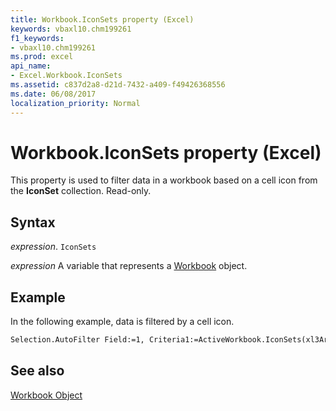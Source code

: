```yaml
---
title: Workbook.IconSets property (Excel)
keywords: vbaxl10.chm199261
f1_keywords:
- vbaxl10.chm199261
ms.prod: excel
api_name:
- Excel.Workbook.IconSets
ms.assetid: c837d2a8-d21d-7432-a409-f49426368556
ms.date: 06/08/2017
localization_priority: Normal
---
```



# Workbook.IconSets property (Excel)

This property is used to filter data in a workbook based on a cell icon from the  **IconSet** collection. Read-only.


## Syntax

_expression_. `IconSets`

_expression_ A variable that represents a [Workbook](./Excel.Workbook.md) object.


## Example

In the following example, data is filtered by a cell icon.


```vb
Selection.AutoFilter Field:=1, Criteria1:=ActiveWorkbook.IconSets(xl3Arrows).Item(1), Operator:=xlFilterIcon
```


## See also


[Workbook Object](Excel.Workbook.md)

